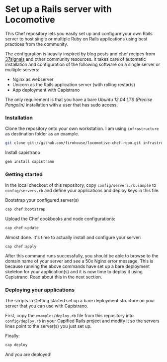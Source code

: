 Set up a Rails server with Locomotive
=====================================

This Chef repository lets you easily set up and configure your own Rails server
to host single or multiple Ruby on Rails applications using best
practices from the community. 

The configuration is heavily inspired by blog posts and chef recipes
from [37signals](http://37signals.com) and other community resources. It takes 
care of automatic installation and configuration of the following software 
on a single server or multiple servers:

* Nginx as webserver
* Unicorn as the Rails application server (with rolling restarts)
* App deployment with Capistrano

The only requirement is that you have a bare *Ubuntu 12.04 LTS (Precise Pangolin)*
installation with a user that has sudo access. 

### Installation

Clone the repository onto your own workstation. I am using ```infrastructure``` as
destination folder as an example.

```sh
git clone git://github.com/firmhouse/locomotive-chef-repo.git infrastructure
```

Install capistrano

```sh
gem install capistrano
```

### Getting started

In the local checkout of this repository, copy `config/servers.rb.sample` to 
`config/servers.rb` and define your applications and deploy keys in this file.

Bootstrap your configured server(s)

```sh
cap chef:bootstrap
```

Upload the Chef cookbooks and node configurations:

```sh
cap chef:update
```

Almost done. It's time to actually install and configure your server:

```
cap chef:apply
```

After this command runs successfully, you should be able to browse to the
domain name of your server and see a 50x Nginx error message. This is because 
running the above commands have set up a bare deployment skeleton for your
application(s) and it is now time to deploy it using Capistrano. Read about 
this in the next section.

### Deploying your applications

The scripts in Getting started set up a bare deployment structure on your
server that you can use with Capistrano.

First, copy the ```examples/deploy.rb``` file from this repository into 
```config/deploy.rb``` in your Capified Rails project and modify it
so the servers lines point to the server(s) you just set up.

Finally:

```sh
cap deploy
```

And you are deployed!